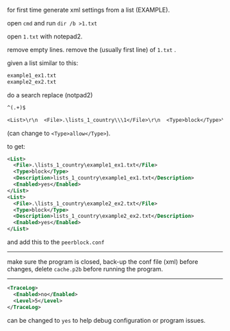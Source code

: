for first time generate xml settings from a list (EXAMPLE).


open `cmd` and run `dir /b >1.txt`

open `1.txt` with notepad2.

remove empty lines.
remove the (usually first line) of `1.txt` .

given a list similar to this:

```txt
example1_ex1.txt
example2_ex2.txt
```

do a search replace (notpad2)

```txt
^(.+)$
```

```txt
<List>\r\n  <File>.\lists_1_country\\\1</File>\r\n  <Type>block</Type>\r\n  <Description>lists_1_country\\\1</Description>\r\n  <Enabled>yes</Enabled>\r\n</List>
```

(can change to `<Type>allow</Type>`).

to get:

```xml
<List>
  <File>.\lists_1_country\example1_ex1.txt</File>
  <Type>block</Type>
  <Description>lists_1_country\example1_ex1.txt</Description>
  <Enabled>yes</Enabled>
</List>
<List>
  <File>.\lists_1_country\example2_ex2.txt</File>
  <Type>block</Type>
  <Description>lists_1_country\example2_ex2.txt</Description>
  <Enabled>yes</Enabled>
</List>
```

and add this to the `peerblock.conf`


<hr/>

make sure the program is closed, back-up the conf file (xml) before changes, delete `cache.p2b` before running the program.


<hr/>

```xml
<TraceLog>
  <Enabled>no</Enabled>
  <Level>5</Level>
</TraceLog>
```

can be changed to `yes` to help debug configuration or program issues.
